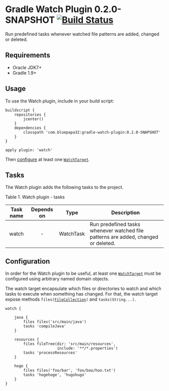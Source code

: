 Gradle Watch Plugin 0.2.0-SNAPSHOT [![Build Status](https://travis-ci.org/bluepapa32/gradle-watch-plugin.png?branch=develop)](https://travis-ci.org/bluepapa32/gradle-watch-plugin)
=========================

Run predefined tasks whenever watched file patterns are added, changed or deleted.


Requirements
------------

- Oracle JDK7+
- Gradle 1.9+


Usage
-----

To use the Watch plugin, include in your build script:

~~~
buildscript {
    repositories {
        jcenter()
    }
    dependencies {
        classpath 'com.bluepapa32:gradle-watch-plugin:0.2.0-SNAPSHOT'
    }
}   

apply plugin: 'watch'
~~~

Then [configure](#configuration) at least one [`WatchTarget`](https://github.com/bluepapa32/gradle-watch-plugin/blob/master/src/main/java/com/bluepapa32/gradle/plugins/watch/WatchTarget.java).

Tasks
-----

The Watch plugin adds the following tasks to the project.

Table 1. Watch plugin - tasks

|Task name       |Depends on|Type     |Description                                                                       |
|:--------------:|:--------:|:-------:|----------------------------------------------------------------------------------|
|watch           |-         |WatchTask|Run predefined tasks whenever watched file patterns are added, changed or deleted.|


<a name="configuration"></a>Configuration
-------------

In order for the Watch plugin to be useful, at least one [`WatchTarget`](https://github.com/bluepapa32/gradle-watch-plugin/blob/master/src/main/java/com/bluepapa32/gradle/plugins/watch/WatchTarget.java) must be configured using arbitrary named domain objects.

The watch target encapsulate which files or directories to watch and which tasks to execute when something has changed. For that, the watch target expose methods `files(`[`FileCollection`](http://gradle.org/docs/current/javadoc/org/gradle/api/file/FileCollection.html)`)` and `tasks(String...)`.  

~~~
watch {

    java {
        files files('src/main/java')
        tasks 'compileJava'
    }

    resources {
        files fileTree(dir: 'src/main/resources',
                       include: '**/*.properties')
        tasks 'processResources'
    }

    hoge {
        files files('foo/bar', 'foo/boo/hoo.txt')
        tasks 'hogehoge', 'hugohugo'
    }
}
~~~

